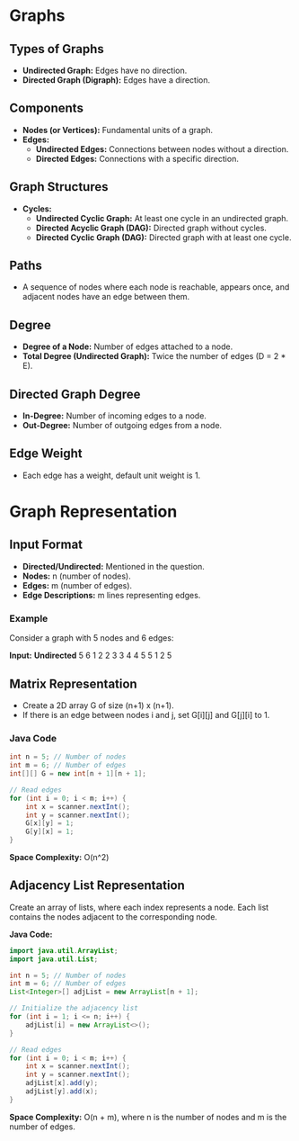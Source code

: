 # Graphs

## Types of Graphs
- **Undirected Graph:** Edges have no direction.
- **Directed Graph (Digraph):** Edges have a direction.

## Components
- **Nodes (or Vertices):** Fundamental units of a graph.
- **Edges:**
  - **Undirected Edges:** Connections between nodes without a direction.
  - **Directed Edges:** Connections with a specific direction.

## Graph Structures
- **Cycles:**
  - **Undirected Cyclic Graph:** At least one cycle in an undirected graph.
  - **Directed Acyclic Graph (DAG):** Directed graph without cycles.
  - **Directed Cyclic Graph (DAG):** Directed graph with at least one cycle.

## Paths
- A sequence of nodes where each node is reachable, appears once, and adjacent nodes have an edge between them.

## Degree
- **Degree of a Node:** Number of edges attached to a node.
- **Total Degree (Undirected Graph):** Twice the number of edges (D = 2 * E).

## Directed Graph Degree
- **In-Degree:** Number of incoming edges to a node.
- **Out-Degree:** Number of outgoing edges from a node.

## Edge Weight
- Each edge has a weight, default unit weight is 1.

# Graph Representation

## Input Format
- **Directed/Undirected:** Mentioned in the question.
- **Nodes:** n (number of nodes).
- **Edges:** m (number of edges).
- **Edge Descriptions:** m lines representing edges.

### Example
Consider a graph with 5 nodes and 6 edges:

**Input:**
**Undirected**
5
6
1 2
2 3
3 4
4 5
5 1
2 5


## Matrix Representation
- Create a 2D array G of size (n+1) x (n+1).
- If there is an edge between nodes i and j, set G[i][j] and G[j][i] to 1.

### Java Code
```java
int n = 5; // Number of nodes
int m = 6; // Number of edges
int[][] G = new int[n + 1][n + 1];

// Read edges
for (int i = 0; i < m; i++) {
    int x = scanner.nextInt();
    int y = scanner.nextInt();
    G[x][y] = 1;
    G[y][x] = 1;
}
```
**Space Complexity:** O(n^2)

## Adjacency List Representation
Create an array of lists, where each index represents a node.
Each list contains the nodes adjacent to the corresponding node.

**Java Code:**
```java
import java.util.ArrayList;
import java.util.List;

int n = 5; // Number of nodes
int m = 6; // Number of edges
List<Integer>[] adjList = new ArrayList[n + 1];

// Initialize the adjacency list
for (int i = 1; i <= n; i++) {
    adjList[i] = new ArrayList<>();
}

// Read edges
for (int i = 0; i < m; i++) {
    int x = scanner.nextInt();
    int y = scanner.nextInt();
    adjList[x].add(y);
    adjList[y].add(x);
}
```
**Space Complexity:** O(n + m), where n is the number of nodes and m is the number of edges.

